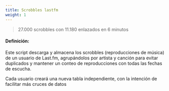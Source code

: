 ```yaml
---
title: Scrobbles lastfm
weight: 1
---
```


> 27.000 scrobbles con 11.180 enlazados en 6 minutos

#### Definición:

Este script descarga y almacena los scrobbles (reproducciones de música) de un usuario de Last.fm, agrupándolos por artista y canción para evitar duplicados y mantener un conteo de reproducciones con todas las fechas de escucha.

Cada usuario creará una nueva tabla independiente, con la intención de facilitar más cruces de datos

